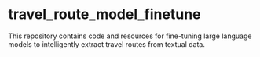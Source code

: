 # travel_route_model_finetune
This repository contains code and resources for fine-tuning large language models to intelligently extract travel routes from textual data.
